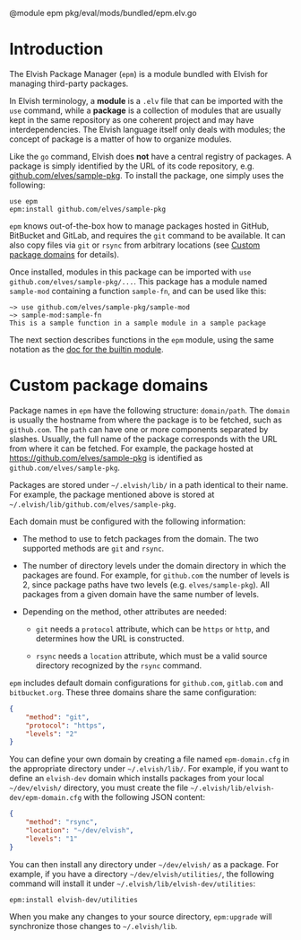 <!-- toc -->

@module epm pkg/eval/mods/bundled/epm.elv.go

# Introduction

The Elvish Package Manager (`epm`) is a module bundled with Elvish for managing
third-party packages.

In Elvish terminology, a **module** is a `.elv` file that can be imported with
the `use` command, while a **package** is a collection of modules that are
usually kept in the same repository as one coherent project and may have
interdependencies. The Elvish language itself only deals with modules; the
concept of package is a matter of how to organize modules.

Like the `go` command, Elvish does **not** have a central registry of packages.
A package is simply identified by the URL of its code repository, e.g.
[github.com/elves/sample-pkg](https://github.com/elves/sample-pkg). To install
the package, one simply uses the following:

```elvish
use epm
epm:install github.com/elves/sample-pkg
```

`epm` knows out-of-the-box how to manage packages hosted in GitHub, BitBucket
and GitLab, and requires the `git` command to be available. It can also copy
files via `git` or `rsync` from arbitrary locations (see
[Custom package domains](#custom-package-domains) for details).

Once installed, modules in this package can be imported with
`use github.com/elves/sample-pkg/...`. This package has a module named
`sample-mod` containing a function `sample-fn`, and can be used like this:

```elvish-transcript
~> use github.com/elves/sample-pkg/sample-mod
~> sample-mod:sample-fn
This is a sample function in a sample module in a sample package
```

The next section describes functions in the `epm` module, using the same
notation as the [doc for the builtin module](builtin.html#usage-notation).

# Custom package domains

Package names in `epm` have the following structure: `domain/path`. The `domain`
is usually the hostname from where the package is to be fetched, such as
`github.com`. The `path` can have one or more components separated by slashes.
Usually, the full name of the package corresponds with the URL from where it can
be fetched. For example, the package hosted at
https://github.com/elves/sample-pkg is identified as
`github.com/elves/sample-pkg`.

Packages are stored under `~/.elvish/lib/` in a path identical to their name.
For example, the package mentioned above is stored at
`~/.elvish/lib/github.com/elves/sample-pkg`.

Each domain must be configured with the following information:

-   The method to use to fetch packages from the domain. The two supported
    methods are `git` and `rsync`.

-   The number of directory levels under the domain directory in which the
    packages are found. For example, for `github.com` the number of levels is 2,
    since package paths have two levels (e.g. `elves/sample-pkg`). All packages
    from a given domain have the same number of levels.

-   Depending on the method, other attributes are needed:

    -   `git` needs a `protocol` attribute, which can be `https` or `http`, and
        determines how the URL is constructed.

    -   `rsync` needs a `location` attribute, which must be a valid source
        directory recognized by the `rsync` command.

`epm` includes default domain configurations for `github.com`, `gitlab.com` and
`bitbucket.org`. These three domains share the same configuration:

```json
{
    "method": "git",
    "protocol": "https",
    "levels": "2"
}
```

You can define your own domain by creating a file named `epm-domain.cfg` in the
appropriate directory under `~/.elvish/lib/`. For example, if you want to define
an `elvish-dev` domain which installs packages from your local `~/dev/elvish/`
directory, you must create the file `~/.elvish/lib/elvish-dev/epm-domain.cfg`
with the following JSON content:

```json
{
    "method": "rsync",
    "location": "~/dev/elvish",
    "levels": "1"
}
```

You can then install any directory under `~/dev/elvish/` as a package. For
example, if you have a directory `~/dev/elvish/utilities/`, the following
command will install it under `~/.elvish/lib/elvish-dev/utilities`:

```elvish
epm:install elvish-dev/utilities
```

When you make any changes to your source directory, `epm:upgrade` will
synchronize those changes to `~/.elvish/lib`.
